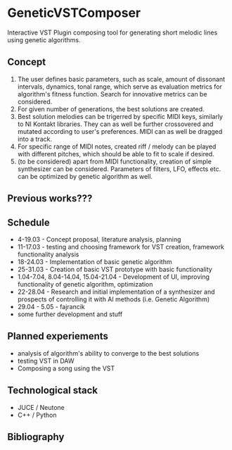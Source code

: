 # GeneticVSTComposer

Interactive VST Plugin composing tool for generating short melodic lines using genetic algorithms.

## Concept
1. The user defines basic parameters, such as scale, amount of dissonant intervals, dynamics, tonal range, which serve as evaluation metrics for algorithm's fitness function. Search for innovative metrics can be considered.
2. For given number of generations, the best solutions are created.
3. Best solution melodies can be trigerred by specific MIDI keys, similarly to NI Kontakt libraries. They can as well be further crossovered and mutated according to user's preferences. MIDI can as well be dragged into a track.
4. For specific range of MIDI notes, created riff / melody can be played with different pitches, which should be able to fit to scale if desired.
5. (to be considered) apart from MIDI functionality, creation of simple synthesizer can be considered. Parameters of filters, LFO, effects etc. can be optimized by genetic algorithm as well.

## Previous works???

## Schedule
- 4-19.03 - Concept proposal, literature analysis, planning
- 11-17.03 - testing and choosing framework for VST creation, framework functionality analysis
- 18-24.03 - Implementation of basic genetic algorithm
- 25-31.03 - Creation of basic VST prototype with basic functionality
- 1.04-7.04, 8.04-14.04, 15.04-21.04 - Development of UI, improving functionality of genetic algorithm, optimization
- 22-28.04 - Research and initial implementation of a synthesizer and prospects of controlling it with AI methods (i.e. Genetic Algorithm)
- 29.04 - 5.05 - fajrancik
- some further development and stuff

## Planned experiements
- analysis of algorithm's ability to converge to the best solutions
- testing VST in DAW
- Composing a song using the VST

## Technological stack
- JUCE / Neutone
- C++ / Python

## Bibliography

